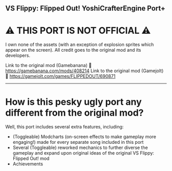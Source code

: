 ## VS Flippy: Flipped Out! YoshiCrafterEngine Port+

# ⚠️ THIS PORT IS NOT OFFICIAL ⚠️
I own none of the assets (with an exception of explosion sprites which appear on the screen). All credit goes to the original mod and its developers.

Link to the original mod (Gamebanana)
🔗 https://gamebanana.com/mods/408214
Link to the original mod (Gamejolt)
🔗 https://gamejolt.com/games/FLIPPEDOUT/690871

----------

# How is this pesky ugly port any different from the original mod?

  Well, this port includes several extra features, including:
- (Toggleable) Modcharts (on-screen effects to make gameplay more engaging!) made for every separate song included in this port
- Several (Toggleable) reworked mechanics to further diverse the gameplay and expand upon original ideas of the original VS Flippy: Flipped Out! mod
- Achievements